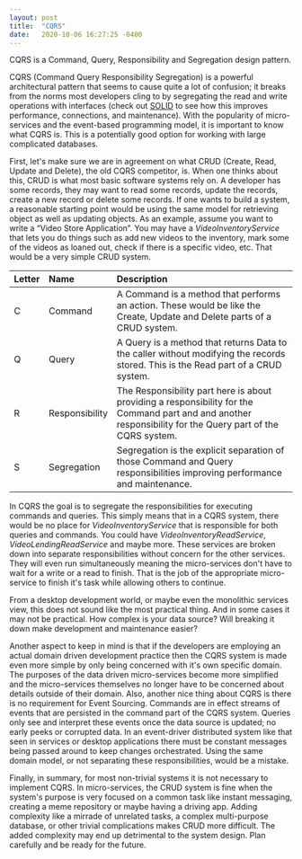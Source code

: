 ```yaml
---
layout: post
title:  "CQRS"
date:   2020-10-06 16:27:25 -0400
---
```

CQRS is a Command, Query, Responsibility and Segregation design pattern.

CQRS (Command Query Responsibility Segregation) is a powerful architectural pattern that seems to cause quite a lot of confusion; it breaks from the norms most developers cling to by segregating the read and write operations with interfaces (check out [SOLID](https://blog.matthewhanna.net/solid) to see how this improves performance, connections, and maintenance). With the popularity of micro-services and the event-based programming model, it is important to know what CQRS is. This is a potentially good option for working with large complicated databases.

First, let's make sure we are in agreement on what CRUD (Create, Read, Update and Delete), the old CQRS competitor, is. When one thinks about this, CRUD is what most basic software systems rely on. A developer has some records, they may want to read some records, update the records, create a new record or delete some records. If one wants to build a system, a reasonable starting point would be using the same model for retrieving object as well as updating objects. As an example, assume you want to write a “Video Store Application”. You may have a _VideoInventoryService_ that lets you do things such as add new videos to the inventory, mark some of the videos as loaned out, check if there is a specific video, etc. That would be a very simple CRUD system.

| Letter | Name    | Description |
|:-------|:--------|:------------|
| C      | Command | A Command is a method that performs an action. These would be like the Create, Update and Delete parts of a CRUD system. |
| Q      | Query   | A Query is a method that returns Data to the caller without modifying the records stored. This is the Read part of a CRUD system. |
| R      | Responsibility | The Responsibility part here is about providing a responsibility for the Command part and and another responsibility for the Query part of the CQRS system. |
| S      | Segregation | Segregation is the explicit separation of those Command and Query responsibilities improving performance and maintenance. |

In CQRS the goal is to segregate the responsibilities for executing commands and queries. This simply means that in a CQRS system, there would be no place for _VideoInventoryService_ that is responsible for both queries and commands. You could have _VideoInventoryReadService_, _VideoLendingReadService_ and maybe more. These services are broken down into separate responsibilities without concern for the other services. They will even run simultaneously meaning the micro-services don't have to wait for a write or a read to finish. That is the job of the appropriate micro-service to finish it's task while allowing others to continue.

From a desktop development world, or maybe even the monolithic services view, this does not sound like the most practical thing. And in some cases it may not be practical. How complex is your data source? Will breaking it down make development and maintenance easier?

Another aspect to keep in mind is that if the developers are employing an actual domain driven development practice then the CQRS system is made even more simple by only being concerned with it's own specific domain. The purposes of the data driven micro-services become more simplified and the micro-services themselves no 
longer have to be concerned about details outside of their domain. Also, another nice thing about CQRS is there is no requirement for Event Sourcing. Commands are in effect streams of events that are persisted in the command part of the CQRS system. Queries only see and interpret these events once the data source is updated; no early peeks or corrupted data. In an event-driver distributed system like that seen in services or desktop applications there must be constant messages being passed around to keep changes orchestrated. Using the same domain 
model, or not separating these responsibilities, would be a mistake.

Finally, in summary, for most non-trivial systems it is not necessary to implement CQRS. In micro-services, the CRUD system is fine when the system's purpose is very focused on a common task like instant messaging, creating a meme repository or maybe having a driving app. Adding complexity like a mirrade of unrelated tasks, a complex multi-purpose database, or other trivial complications makes CRUD more difficult. The added complexity may end up detrimental to the system design. Plan carefully and be ready for the future.